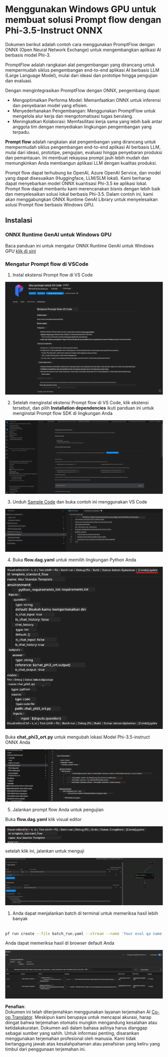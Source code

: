 <!--
CO_OP_TRANSLATOR_METADATA:
{
  "original_hash": "92e7dac1e5af0dd7c94170fdaf6860fe",
  "translation_date": "2025-07-17T03:02:15+00:00",
  "source_file": "md/02.Application/01.TextAndChat/Phi3/UsingPromptFlowWithONNX.md",
  "language_code": "id"
}
-->
# Menggunakan Windows GPU untuk membuat solusi Prompt flow dengan Phi-3.5-Instruct ONNX

Dokumen berikut adalah contoh cara menggunakan PromptFlow dengan ONNX (Open Neural Network Exchange) untuk mengembangkan aplikasi AI berbasis model Phi-3.

PromptFlow adalah rangkaian alat pengembangan yang dirancang untuk mempermudah siklus pengembangan end-to-end aplikasi AI berbasis LLM (Large Language Model), mulai dari ideasi dan prototipe hingga pengujian dan evaluasi.

Dengan mengintegrasikan PromptFlow dengan ONNX, pengembang dapat:

- Mengoptimalkan Performa Model: Memanfaatkan ONNX untuk inferensi dan penyebaran model yang efisien.
- Menyederhanakan Pengembangan: Menggunakan PromptFlow untuk mengelola alur kerja dan mengotomatisasi tugas berulang.
- Meningkatkan Kolaborasi: Memfasilitasi kerja sama yang lebih baik antar anggota tim dengan menyediakan lingkungan pengembangan yang terpadu.

**Prompt flow** adalah rangkaian alat pengembangan yang dirancang untuk mempermudah siklus pengembangan end-to-end aplikasi AI berbasis LLM, mulai dari ideasi, prototipe, pengujian, evaluasi hingga penyebaran produksi dan pemantauan. Ini membuat rekayasa prompt jauh lebih mudah dan memungkinkan Anda membangun aplikasi LLM dengan kualitas produksi.

Prompt flow dapat terhubung ke OpenAI, Azure OpenAI Service, dan model yang dapat disesuaikan (Huggingface, LLM/SLM lokal). Kami berharap dapat menyebarkan model ONNX kuantisasi Phi-3.5 ke aplikasi lokal. Prompt flow dapat membantu kami merencanakan bisnis dengan lebih baik dan menyelesaikan solusi lokal berbasis Phi-3.5. Dalam contoh ini, kami akan menggabungkan ONNX Runtime GenAI Library untuk menyelesaikan solusi Prompt flow berbasis Windows GPU.

## **Instalasi**

### **ONNX Runtime GenAI untuk Windows GPU**

Baca panduan ini untuk mengatur ONNX Runtime GenAI untuk Windows GPU [klik di sini](./ORTWindowGPUGuideline.md)

### **Mengatur Prompt flow di VSCode**

1. Instal ekstensi Prompt flow di VS Code

![pfvscode](../../../../../../translated_images/pfvscode.eff93dfc66a42cbef699fc16fa48f3ed3a23361875a3362037d026896395a00d.id.png)

2. Setelah menginstal ekstensi Prompt flow di VS Code, klik ekstensi tersebut, dan pilih **Installation dependencies** ikuti panduan ini untuk menginstal Prompt flow SDK di lingkungan Anda

![pfsetup](../../../../../../translated_images/pfsetup.b46e93096f5a254f74e8b74ce2be7047ce963ef573d755ec897eb1b78cb9c954.id.png)

3. Unduh [Sample Code](../../../../../../code/09.UpdateSamples/Aug/pf/onnx_inference_pf) dan buka contoh ini menggunakan VS Code

![pfsample](../../../../../../translated_images/pfsample.8d89e70584ffe7c4dba182513e3148a989e552c3b8e4948567a6b806b5ae1845.id.png)

4. Buka **flow.dag.yaml** untuk memilih lingkungan Python Anda

![pfdag](../../../../../../translated_images/pfdag.264a77f7366458ff850a76ae949226391ea382856d543ef9da4b92096aff7e4b.id.png)

   Buka **chat_phi3_ort.py** untuk mengubah lokasi Model Phi-3.5-instruct ONNX Anda

![pfphi](../../../../../../translated_images/pfphi.72da81d74244b45fc78cdfeeb8c7fbd9e7cd610bf2f96814dbade6a4a2dfad7e.id.png)

5. Jalankan prompt flow Anda untuk pengujian

Buka **flow.dag.yaml** klik visual editor

![pfv](../../../../../../translated_images/pfv.ba8a81f34b20f603cccee3fe91e94113792ed6f5af28f76ab08e1a0b3e77b33b.id.png)

setelah klik ini, jalankan untuk menguji

![pfflow](../../../../../../translated_images/pfflow.4e1135a089b1ce1b6348b59edefdb6333e5729b54c8e57f9039b7f9463e68fbd.id.png)

1. Anda dapat menjalankan batch di terminal untuk memeriksa hasil lebih banyak


```bash

pf run create --file batch_run.yaml --stream --name 'Your eval qa name'    

```

Anda dapat memeriksa hasil di browser default Anda


![pfresult](../../../../../../translated_images/pfresult.c22c826f8062d7cbe871cff35db4a013dcfefc13fafe5da6710a8549a96a4ceb.id.png)

**Penafian**:  
Dokumen ini telah diterjemahkan menggunakan layanan terjemahan AI [Co-op Translator](https://github.com/Azure/co-op-translator). Meskipun kami berupaya untuk mencapai akurasi, harap diingat bahwa terjemahan otomatis mungkin mengandung kesalahan atau ketidakakuratan. Dokumen asli dalam bahasa aslinya harus dianggap sebagai sumber yang sahih. Untuk informasi penting, disarankan menggunakan terjemahan profesional oleh manusia. Kami tidak bertanggung jawab atas kesalahpahaman atau penafsiran yang keliru yang timbul dari penggunaan terjemahan ini.